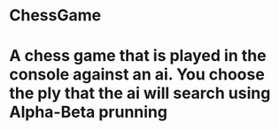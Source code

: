 # ChessGame
# A chess game that is played in the console against an ai. You choose the ply that the ai will search using Alpha-Beta prunning 
